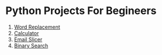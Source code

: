 # Python Projects For Begineers

1. [Word Replacement](https://github.com/Danishs112/Datastructures/blob/main/word_replacement.py)
2. [Calculator](https://github.com/Danishs112/Datastructures/blob/main/calculator.py)
3. [Email Slicer](https://github.com/Danishs112/Datastructures/blob/main/email_slicer.py)
4. [Binary Search](https://github.com/Danishs112/Datastructures/blob/main/binary_search.py)